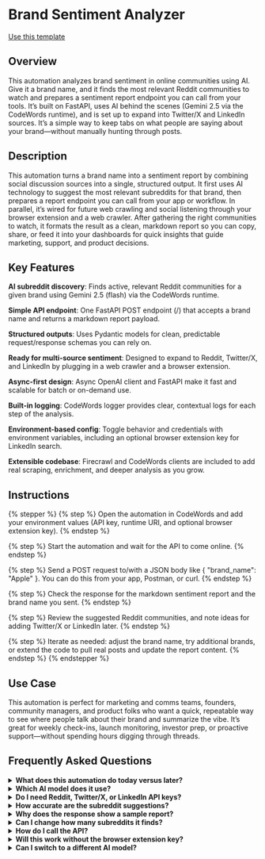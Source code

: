 # Brand Sentiment Analyzer

<a href="https://codewords.agemo.ai/run/brand_sentiment_analyzer_78756ffb" class="button primary">Use this template</a>

## Overview

This automation analyzes brand sentiment in online communities using AI. Give it a brand name, and it finds the most relevant Reddit communities to watch and prepares a sentiment report endpoint you can call from your tools. It’s built on FastAPI, uses AI behind the scenes (Gemini 2.5 via the CodeWords runtime), and is set up to expand into Twitter/X and LinkedIn sources. It’s a simple way to keep tabs on what people are saying about your brand—without manually hunting through posts.

## Description

This automation turns a brand name into a sentiment report by combining social discussion sources into a single, structured output. It first uses AI technology to suggest the most relevant subreddits for that brand, then prepares a report endpoint you can call from your app or workflow. In parallel, it’s wired for future web crawling and social listening through your browser extension and a web crawler. After gathering the right communities to watch, it formats the result as a clean, markdown report so you can copy, share, or feed it into your dashboards for quick insights that guide marketing, support, and product decisions.

## Key Features

**AI subreddit discovery**: Finds active, relevant Reddit communities for a given brand using Gemini 2.5 (flash) via the CodeWords runtime.

**Simple API endpoint**: One FastAPI POST endpoint (/) that accepts a brand name and returns a markdown report payload.

**Structured outputs**: Uses Pydantic models for clean, predictable request/response schemas you can rely on.

**Ready for multi-source sentiment**: Designed to expand to Reddit, Twitter/X, and LinkedIn by plugging in a web crawler and a browser extension.

**Async-first design**: Async OpenAI client and FastAPI make it fast and scalable for batch or on-demand use.

**Built-in logging**: CodeWords logger provides clear, contextual logs for each step of the analysis.

**Environment-based config**: Toggle behavior and credentials with environment variables, including an optional browser extension key for LinkedIn search.

**Extensible codebase**: Firecrawl and CodeWords clients are included to add real scraping, enrichment, and deeper analysis as you grow.

## Instructions

{% stepper %}
{% step %}
Open the automation in CodeWords and add your environment values (API key, runtime URI, and optional browser extension key).
{% endstep %}

{% step %}
Start the automation and wait for the API to come online.
{% endstep %}

{% step %}
Send a POST request to/with a JSON body like { "brand\_name": "Apple" }. You can do this from your app, Postman, or curl.
{% endstep %}

{% step %}
Check the response for the markdown sentiment report and the brand name you sent.
{% endstep %}

{% step %}
Review the suggested Reddit communities, and note ideas for adding Twitter/X or LinkedIn later.
{% endstep %}

{% step %}
Iterate as needed: adjust the brand name, try additional brands, or extend the code to pull real posts and update the report content.
{% endstep %}
{% endstepper %}

## Use Case

This automation is perfect for marketing and comms teams, founders, community managers, and product folks who want a quick, repeatable way to see where people talk about their brand and summarize the vibe. It’s great for weekly check-ins, launch monitoring, investor prep, or proactive support—without spending hours digging through threads.

## Frequently Asked Questions

<details>

<summary><strong>What does this automation do today versus later?</strong></summary>

Today, it uses AI to suggest the most relevant subreddits for a brand and returns a markdown report payload. It’s structured to add real Reddit, Twitter/X, and LinkedIn content next, using a web crawler and a browser extension.

</details>

<details>

<summary><strong>Which AI model does it use?</strong></summary>

It calls Gemini 2.5 flash through the CodeWords runtime using the AsyncOpenAI client interface, so you get fast, low-latency suggestions.

</details>

<details>

<summary><strong>Do I need Reddit, Twitter/X, or LinkedIn API keys?</strong></summary>

Not for the current version. When you add live content ingestion, you can use the included web crawler and an optional browser extension key for LinkedIn-style browsing.

</details>

<details>

<summary><strong>How accurate are the subreddit suggestions?</strong></summary>

They’re generated by AI based on brand context and popular discussion spaces. You can review and refine them, or change the prompt and model if your use case is niche.

</details>

<details>

<summary><strong>Why does the response show a sample report?</strong></summary>

The endpoint currently returns a sample markdown report. It’s a scaffold so you can plug in real posts and sentiment scoring next.

</details>

<details>

<summary><strong>Can I change how many subreddits it finds?</strong></summary>

Yes. The internal function supports a max\_subreddits parameter (default 6). You can expose it through the API request if you want users to control it.

</details>

<details>

<summary><strong>How do I call the API?</strong></summary>

Send a POST request to/with JSON like { "brand\_name": "Nike" }. You’ll get a response with the brand name and a markdown report string.

</details>

<details>

<summary><strong>Will this work without the browser extension key?</strong></summary>

Yes. The key is optional and only needed when you add LinkedIn-style browsing or similar features.

</details>

<details>

<summary><strong>Can I switch to a different AI model?</strong></summary>

Absolutely. Update the model in the AI call (e.g., to another Gemini family model) and adjust temperature or prompts as needed.

</details>
